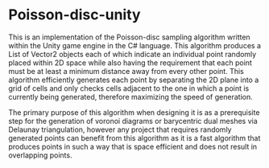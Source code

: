 # Poisson-disc-unity
This is an implementation of the Poisson-disc sampling algorithm written within the Unity game engine in the C# language. This algorithm produces a List of Vector2 objects each of which indicate an individual point randomly placed within 2D space while also having the requirement that each point must be at least a minimum distance away from every other point. This algorithm efficiently generates each point by separating the 2D plane into a grid of cells and only checks cells adjacent to the one in which a point is currently being generated, therefore maximizing the speed of generation. 

The primary purpose of this algorithm when designing it is as a prerequisite step for the generation of voronoi diagrams or barycentric dual meshes via Delaunay triangulation, however any project that requires randomly generated points can benefit from this algorithm as it is a fast algorithm that produces points in such a way that is space efficient and does not result in overlapping points. 
